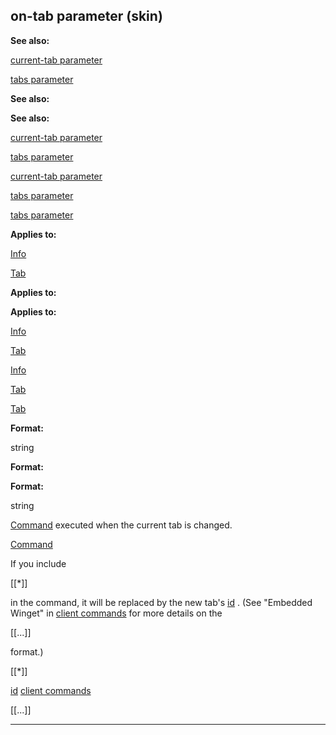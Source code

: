 

 on-tab parameter (skin)
-------------------------




**See also:** 


[current-tab parameter](#/{skin}/param/current-tab) 

[tabs parameter](#/{skin}/param/tabs) 




**See also:** 

**See also:**

[current-tab parameter](#/{skin}/param/current-tab) 

[tabs parameter](#/{skin}/param/tabs) 


[current-tab parameter](#/{skin}/param/current-tab)

[tabs parameter](#/{skin}/param/tabs) 

[tabs parameter](#/{skin}/param/tabs)


**Applies to:** 


[Info](#/{skin}/control/info) 

[Tab](#/{skin}/control/tab) 




**Applies to:** 

**Applies to:**

[Info](#/{skin}/control/info) 

[Tab](#/{skin}/control/tab) 


[Info](#/{skin}/control/info)

[Tab](#/{skin}/control/tab) 

[Tab](#/{skin}/control/tab)


**Format:** 


 string
 


**Format:** 

**Format:**

 string


[Command](#/{skin}/commands) 
 executed when the current tab is changed.



[Command](#/{skin}/commands)

 If you include
 
 [[\*]]
 
 in the command, it will be replaced by the new tab's
 [id](#/{skin}/param/id) 
 . (See "Embedded Winget" in
 [client commands](#/{skin}/commands) 
 for more details on the
 
 [[...]]
 
 format.)




 [[\*]]

[id](#/{skin}/param/id)
[client commands](#/{skin}/commands)

 [[...]]



---


